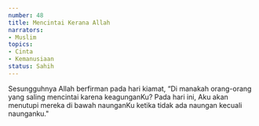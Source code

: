 ```yaml
---
number: 48
title: Mencintai Kerana Allah
narrators:
- Muslim
topics:
- Cinta
- Kemanusiaan
status: Sahih
---
```


Sesungguhnya Allah berfirman pada hari kiamat, “Di manakah orang-orang yang saling mencintai karena keagunganKu? Pada hari ini, Aku akan menutupi mereka di bawah naunganKu ketika tidak ada naungan kecuali naunganku."
